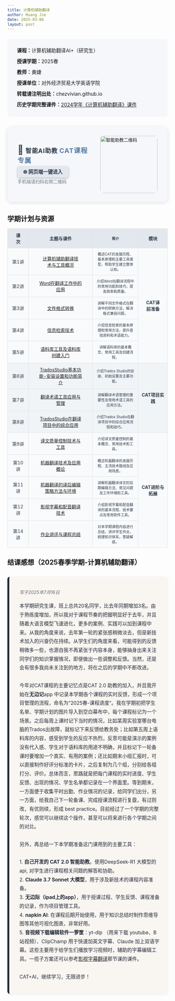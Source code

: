 ```yaml
---
title: 计算机辅助翻译
author: Huang Jie
date: 2025-03-06
layout: post
---
```


<!-- 课程简介区块 -->
<div style="background:#f5f7fa; border-radius:8px; padding:20px 30px; margin:24px 0 32px 0; font-size:1.1em; line-height:2.2;">
<strong>课程：</strong>计算机辅助翻译AI+（研究生）<br>
<strong>授课学期：</strong>2025春<br>
<strong>教师：</strong>黄婕<br>
<strong>授课单位：</strong>对外经济贸易大学英语学院<br>
<strong>转载请注明出处：</strong>chezvivian.github.io<br>
<strong>历史学期完整课件：</strong><a href="/class/archive/CAT-2024/" target="_blank">2024学年《计算机辅助翻译》课件</a>
</div>

<!-- 智能AI助教美化区块（浅灰理科风格） -->
<div style="background:#f5f7fa; border-radius:14px; box-shadow:0 2px 12px #e0e0e0; padding:28px 32px; margin:32px 0 36px 0; display:flex; align-items:center; gap:32px;">
  <div style="flex:1;">
    <div style="font-size:1.35em; font-weight:bold; color:#2d3a4a; margin-bottom:10px; letter-spacing:1px;">
      <span style="font-size:1.5em;">🤖</span> 智能AI助教 <span style="font-size:1.1em; color:#5b7fa6;">CAT课程专属</span>
    </div>
    <div style="margin-bottom:10px;">
      <a href="https://udify.app/chat/cowvutHCzOFeVfaw" target="_blank" style="background:#e3e8ef; color:#2d3a4a; padding:8px 18px; border-radius:6px; font-size:1.1em; text-decoration:none; font-weight:bold; box-shadow:0 2px 6px #b3b3b3; transition:background 0.2s;">🌐 网页端一键进入</a>
    </div>
    <div style="font-size:1em; color:#6c7a89;">手机端请扫码右侧二维码</div>
  </div>
  <div style="flex-shrink:0;">
    <img src="https://chezvivian.github.io/class/assets/CAT助教_2.0.png" alt="智能助教二维码" style="width:180px; border-radius:10px;">
  </div>
</div>

<script>
 window.difyChatbotConfig = {
  token: 'cowvutHCzOFeVfaw'
 }
</script>
<script
 src="https://udify.app/embed.min.js"
 id="cowvutHCzOFeVfaw"
 defer>
</script>
<style>
  #dify-chatbot-bubble-button {
    background-color: #e3e8ef !important;
  }
  #dify-chatbot-bubble-window {
    width: 40rem !important;
    height: 45rem !important;
  }
</style>

<!-- 学期计划与资源表格区块（冷静配色，宽度100%） -->
## 学期计划与资源

<table class="cat-table" style="width:100%; border-collapse:collapse; text-align:center; font-size:1em; background:#fff;">
  <tr style="background:#e3e8ef; color:#2d3a4a;">
    <th style="border:1px solid #e0e0e0; padding:10px 24px;">课次</th>
    <th style="border:1px solid #e0e0e0; padding:10px 40px;">主题与课件</th>
    <th style="border:1px solid #e0e0e0; padding:10px 12px; font-size:0.8em;">简介</th>
    <th style="border:1px solid #e0e0e0; padding:10px 24px;">模块</th>
  </tr>
  <tr style="background:#f9fafb; color:#2d3a4a;">
    <td style="border:1px solid #e0e0e0; padding:10px;">第1讲</td>
    <td style="border:1px solid #e0e0e0; padding:10px 40px;"><a href="https://chezvivian.github.io/class/CAT_pdf/第1讲_计算机辅助翻译技术与工具概况_2025.pdf" target="_blank">计算机辅助翻译技术与工具概况</a></td>
    <td style="border:1px solid #e0e0e0; padding:10px 12px; font-size:0.8em;">概述CAT的发展历程、基本原理和主要工具类型，帮助学生建立整体认知。</td>
    <td style="border:1px solid #e0e0e0; padding:10px 24px;" rowspan="5"><b>CAT译前准备</b></td>
  </tr>
  <tr style="background:#f9fafb; color:#2d3a4a;">
    <td style="border:1px solid #e0e0e0; padding:10px;">第2讲</td>
    <td style="border:1px solid #e0e0e0; padding:10px 32px;"><a href="https://chezvivian.github.io/class/CAT_pdf/第2讲_Word在翻译工作中的应用.pdf" target="_blank">Word在翻译工作中的应用</a></td>
    <td style="border:1px solid #e0e0e0; padding:10px 12px; font-size:0.8em;">介绍Word在翻译流程中的常用功能和技巧，提高效率和质量。</td>
  </tr>
  <tr style="background:#f9fafb; color:#2d3a4a;">
    <td style="border:1px solid #e0e0e0; padding:10px;">第3讲</td>
    <td style="border:1px solid #e0e0e0; padding:10px 32px;"><a href="https://chezvivian.github.io/class/CAT_pdf/第3讲_文件格式转换.pdf" target="_blank">文件格式转换</a></td>
    <td style="border:1px solid #e0e0e0; padding:10px 12px; font-size:0.8em;">讲解不同文件格式在翻译中的转换方法，解决格式兼容问题。</td>
  </tr>
  <tr style="background:#f9fafb; color:#2d3a4a;">
    <td style="border:1px solid #e0e0e0; padding:10px;">第4讲</td>
    <td style="border:1px solid #e0e0e0; padding:10px 32px;"><a href="https://chezvivian.github.io/class/CAT_pdf/第4讲_信息检索技术.pdf" target="_blank">信息检索技术</a></td>
    <td style="border:1px solid #e0e0e0; padding:10px 12px; font-size:0.8em;">介绍信息检索的基本原理和常用方法，提升查找资料和术语能力。</td>
  </tr>
  <tr style="background:#f9fafb; color:#2d3a4a;">
    <td style="border:1px solid #e0e0e0; padding:10px;">第5讲</td>
    <td style="border:1px solid #e0e0e0; padding:10px 32px;"><a href="https://chezvivian.github.io/class/CAT_pdf/第5讲_语料库工具及语料库创建入门.pdf" target="_blank">语料库工具及语料库创建入门</a></td>
    <td style="border:1px solid #e0e0e0; padding:10px 12px; font-size:0.8em;">讲解语料库的基本概念、常用工具及创建流程。</td>
  </tr>
  <tr style="background:#f1f4f7; color:#2d3a4a;">
    <td style="border:1px solid #e0e0e0; padding:10px;">第6讲</td>
    <td style="border:1px solid #e0e0e0; padding:10px 32px;"><a href="https://chezvivian.github.io/class/CAT_pdf/第6讲_TradosStudio基本功能-安装设置和功能简介.pdf" target="_blank">TradosStudio基本功能-安装设置和功能简介</a></td>
    <td style="border:1px solid #e0e0e0; padding:10px 12px; font-size:0.8em;">介绍Trados Studio的安装、初始设置及主要功能。</td>
    <td style="border:1px solid #e0e0e0; padding:10px;" rowspan="3"><b>CAT项目实践</b></td>
  </tr>
  <tr style="background:#f1f4f7; color:#2d3a4a;">
    <td style="border:1px solid #e0e0e0; padding:10px;">第7讲</td>
    <td style="border:1px solid #e0e0e0; padding:10px 32px;"><a href="https://chezvivian.github.io/class/CAT_pdf/第7讲_翻译术语工具应用与管理.pdf" target="_blank">翻译术语工具应用与管理</a></td>
    <td style="border:1px solid #e0e0e0; padding:10px 12px; font-size:0.8em;">讲解翻译术语管理的重要性及常用术语工具的应用方法。</td>
  </tr>
  <tr style="background:#f1f4f7; color:#2d3a4a;">
    <td style="border:1px solid #e0e0e0; padding:10px;">第8讲</td>
    <td style="border:1px solid #e0e0e0; padding:10px 32px;"><a href="https://chezvivian.github.io/class/CAT_pdf/第8讲_TradosStudio在翻译项目中的综合应用.pdf" target="_blank">TradosStudio在翻译项目中的综合应用</a></td>
    <td style="border:1px solid #e0e0e0; padding:10px 12px; font-size:0.8em;">介绍Trados Studio在翻译项目中的综合应用流程和技巧。</td>
  </tr>
  <tr style="background:#f9fafb; color:#2d3a4a;">
    <td style="border:1px solid #e0e0e0; padding:10px;">第9讲</td>
    <td style="border:1px solid #e0e0e0; padding:10px 32px;"><a href="https://chezvivian.github.io/class/CAT_pdf/第9讲_译文质量控制技术与工具.pdf" target="_blank">译文质量控制技术与工具</a></td>
    <td style="border:1px solid #e0e0e0; padding:10px 12px; font-size:0.8em;">介绍译文质量控制的基本概念、常用技术和工具。</td>
    <td style="border:1px solid #e0e0e0; padding:10px;" rowspan="5"><b>CAT进阶与拓展</b></td>
  </tr>
  <tr style="background:#f9fafb; color:#2d3a4a;">
    <td style="border:1px solid #e0e0e0; padding:10px;">第10讲</td>
    <td style="border:1px solid #e0e0e0; padding:10px 32px;"><a href="https://chezvivian.github.io/class/CAT_pdf/第10讲_机器翻译技术及应用概论.pdf" target="_blank">机器翻译技术及应用概论</a></td>
    <td style="border:1px solid #e0e0e0; padding:10px 12px; font-size:0.8em;">概述机器翻译的发展历程、主流技术路线及应用场景。</td>
  </tr>
  <tr style="background:#f9fafb; color:#2d3a4a;">
    <td style="border:1px solid #e0e0e0; padding:10px;">第11讲</td>
    <td style="border:1px solid #e0e0e0; padding:10px 32px;"><a href="https://chezvivian.github.io/class/CAT_pdf/第11讲_机器翻译的译后编辑策略方法与环境.pdf" target="_blank">机器翻译的译后编辑策略方法与环境</a></td>
    <td style="border:1px solid #e0e0e0; padding:10px 12px; font-size:0.8em;">讲解机器翻译译文的后期编辑方法、常见问题及工作环境和工具。</td>
  </tr>
  <tr style="background:#f9fafb; color:#2d3a4a;">
    <td style="border:1px solid #e0e0e0; padding:10px;">第12讲</td>
    <td style="border:1px solid #e0e0e0; padding:10px 32px;"><a href="https://chezvivian.github.io/class/CAT_pdf/第12讲_影视字幕和配音翻译技术.pdf" target="_blank">影视字幕和配音翻译技术</a></td>
    <td style="border:1px solid #e0e0e0; padding:10px 12px; font-size:0.8em;">介绍影视字幕和配音翻译的基本流程、技术要点及常用软件工具。</td>
  </tr>
  <tr style="background:#f9fafb; color:#2d3a4a;">
    <td style="border:1px solid #e0e0e0; padding:10px;">第14讲</td>
    <td style="border:1px solid #e0e0e0; padding:10px 32px;"><a href="https://chezvivian.github.io/class/CAT_pdf/第14讲_作业讲评_课程总结.pdf" target="_blank">作业讲评与课程总结</a></td>
    <td style="border:1px solid #e0e0e0; padding:10px 12px; font-size:0.8em;">对本学期课程内容进行总结，讲评学生作业，梳理知识体系，答疑解惑。</td>
  </tr>
</table>

## 结课感想（2025春季学期-计算机辅助翻译）

<div style="background:#f9f6f2; border-left:6px solid #232a36; border-radius:8px; box-shadow:0 2px 8px #eee; padding:24px 24px 24px 32px; margin:32px 0;">
  <p style="font-style:italic; color:#666; margin-bottom:20px;">写于2025年7月16日</p>
  <p style="font-size:1.1em; line-height:1.8; color:#232a36;">
本学期研究生课，班上总共20名同学，比去年同期增加3名。由于熟练度增加，所以我对于课程节奏的把握明显好于去年，并且随着大语言模型飞速进化，更多的案例、实践可以加到课程中来。从我的角度来说，去年第一轮的紧张感稍微淡去，但是新技术加入的兴奋仍在持续。从学生们的角度来看，可能得到的反馈稍微多一些，也源自我不再紧张于内容本身，能够抽身出来关注同学们的知识掌握情况，即使做出一些调整和反馈。当然，还是会有很多我尚未关注到的地方，将在之后的学期中不断改进。<br><br>
今年对CAT课程的主要记忆点是CAT 2.0 助教的加入，并且我开始在<b>无边记</b>app 中记录本学期各个课程的实时反馈，形成一个项目管理的流程，命名为“2025春-课程进度”。我在学期初把学生名单、学期计划的图片导入到空白幕布中，每个课程标记为一个场景。之后每周上课时记下当时的情况，比如某周实验室哪台电脑的Trados出故障，就标记下来反馈给教务处；比如第五周上语料库的内容，感受到学生的反应不热烈，反思可能是演示的案例没有代入感、学生对于语料库的用途不明确，并且标记下一轮备课时要增加一个真实、有用的案例；还比如期末小组汇报时，可以直接制作好评分标准的卡片，之后复制为几个组，分别给各组打分、评价。总体而言，思路就是把每门课程的实时进度、学生反馈、出现的情况、学生名单都记录在一个界面里。等到期末，一方面便于收集平时出勤、作业情况的记录，给同学们出分，另一方面，给我自己下一轮备课、完成授课流程进行复盘，有过则改，有优则续，形成 best practice。目前经过了一个学期的完整轮次，感觉可以继续这个操作，甚至可以将来进行各个学期之间的对比。<br><br>
另外，再总结一下本学期准备这门课用到的主要工具：<br><br>
1. <b>自己开发的 CAT 2.0 智能助教</b>。使用DeepSeek-R1 大模型的 api, 对学生进行课程相关问题的解答和协助。<br>
2. <b>Claude 3.7 Sonnet 大模型</b>，用于涉及新技术的课程内容准备。<br>
3. <b>无边际（ipad上的app）</b>，用于授课过程、学生反馈、课程准备的记录，作为项目管理工具。<br>
4. <b>napkin AI</b>: 在课程后期开始使用，用于知识总结时制作思维导图等其他可视化图表，非常好用。<br>
5. <b>音视频下载编辑软件一箩筐</b>：yt-dlp （用来下载 youtube、B站视频）、ClipChamp 用于快速加英文字幕、Claude 加上双语字幕。这些主要用于给学生们播放学习视频时，辅助的字幕编辑工具。一揽子方案还可以参考<a href="https://chezvivian.github.io/class/CAT_pdf/第12讲_影视字幕和配音翻译技术.pdf" target="_blank">影视字幕翻译</a>那节课的课件。<br><br>
CAT+AI，继续学习，无限进步！
  </p>
</div>
